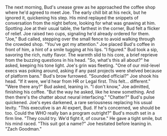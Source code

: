 The next morning, Bud's unease grew as he approached the coffee shop where he'd agreed to meet Joe. The early chill bit at his neck, but he ignored it, quickening his step. His mind replayed the snippets of conversation from the night before, looking for what was gnawing at him.
Spotting Joe at their usual table, the farthest in the corner, Bud felt a flicker of relief. Joe raised two cups, signaling he'd already ordered for them.
"Joe," Bud called, stepping over the small fence to avoid walking through the crowded shop. "You've got my attention."
Joe placed Bud's coffee in front of him, a hint of a smile tugging at his lips. "I figured."
Bud took a sip, savoring the rich, nutty flavor. The warmth slid to his core, a brief reprieve from the buzzing questions in his head. "So, what's this all about?" he asked, keeping his tone light.
Joe's grin was fleeting. "One of our mid-level execs was poking around, asking if any past projects were shelved because of platform bans."
Bud's brow furrowed. "Sounded official?"
Joe shook his head. "If it were, we'd hear from HR or Legal first. This felt… different."
"Were there any?" Bud asked, leaning in.
"I don't know," Joe admitted, finishing his coffee. "But the way he asked, like he knew something. And then there's the chatter about neural interfacing."
"Chatter?" Bud's pulse quickened.
Joe's eyes darkened, a rare seriousness replacing his usual levity. "This executive is an AI expert, Bud. If he's concerned, we should be too. Could the WHO really ban a program outright?"
Bud's mouth set in a firm line. "They could try. We'd fight it, of course." He gave a tight smile, but his mind raced. "This suit got a name?"
Joe hesitated before leaning in. "Zach Goodman."